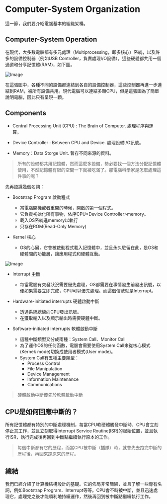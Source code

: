 # Computer-System Organization

這一節，我們要介紹電腦基本的組織架構。

## Computer-System Operation

在現代，大多數電腦都有多元處理（Multiprocessing，即多核心）系統，以及許多的設備控制器（例如USB Controller，負責處理I/O設備），這些硬體都共用一個通道和分享記憶體(RAM)，如下圖。


![Image](https://i.imgur.com/Xpe7GNr.png)

在這張圖中，各種不同的設備都連結到各自的設備控制器，這些控制器再進一步連結到RAM，被所有設備共用。現代電腦可以連結多顆CPU，但是這張圖為了簡單說明電腦，因此只有呈現一顆。

## Components

- Central Processing Unit (CPU) : The Brain of Computer. 處理程序與運算。

- Device Controller : Between CPU and Device. 處理設備I/O訊號。

- Memory：Data Storge Unit. 暫存不同來源的資料。

> 所有的設備都共用記憶體，然而這麼多設備，勢必要找一個方法分配記憶體使用，不然記憶體有限的空間一下就被吃滿了。那電腦科學家是怎麼處理這件事的呢？

先再認識幾個名詞：

- Bootstrap Program 啟動程式
  - 當電腦開機或者重開的時候，開啟的第一個程式。
  - 它負責初始化所有事物，依序CPU>Device Controller>memory。
  - 載入OS系統進memory以執行
  - 只存在ROM(Read-Only Memory)

- Kernel 核心
  - OS的心臟，它會被啟動程式載入記憶體中，並且永久駐留在此，是OS和硬體間的功能層，讓應用程式和硬體互動。

![Image](https://i.imgur.com/38u4xTT.png)

- Interrupt [中斷](https://zh.wikipedia.org/wiki/%E4%B8%AD%E6%96%B7)
    - 每當電腦有突發狀況需要優先處理，OS都需要在事情發生前發出訊號，以便如果需要立即完成，CPU可以優先處理。而這個信號就是Interrupt。

- Hardware-initiated interrupts 硬體啟動中斷
  - 透過系統總線向CPU發出訊號。
  - 在獲取輸入以及顯示輸出時需要硬體中斷。

- Software-initiated interrupts 軟體啟動中斷
  - 這種中斷類型又分成兩種：System Call、Monitor Call
  - 為了運作OS的任何函數，電腦會需要使用System Call來從核心模式(Kernek mode)切換成使用者模式(User mode)。
  - System Call有五種主要類型：
    - Process Control
    - File Manipulation
    - Device Management
    - Information Maintenance
    - Communications

> 硬體啟動中斷優先於軟體啟動中斷


## CPU是如何回應中斷的？
所有記憶體都有特別的中斷處理機制，每當CPU軟硬體觸發中斷時，CPU會立刻停止其工作，並且立刻取得Interrupt Service Routine(ISR)的起始位置，並且執行ISR，執行完成後再回到中斷點繼續執行原本的工作。

> 每個中斷都有它的歷程，而當CPU被中斷（插隊）時，就會先去跑完中斷的歷程後，再回來跑原來的歷程。

## 總結
我們已經介紹了計算機結構設計的基礎。它的佈局非常簡陋，並且了解一些專有名詞，例如Bootstrap Program、Interrupt等等。CPU會不時被中斷，並且迅速處理它，處理完之後才能順利地持續運作，然後再回到被中斷點繼續執行工作。



